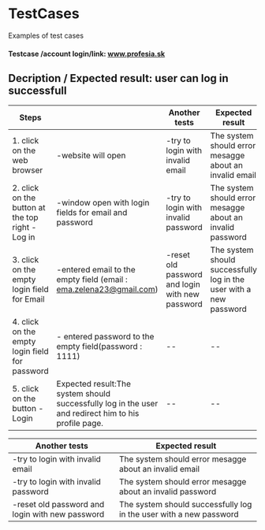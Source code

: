 # TestCases
Examples of test cases

#### Testcase /account login/link: www.profesia.sk
##  Decription / Expected result: user can log in successfull

| Steps |           | Another tests  | Expected result|
|---|---|---|---|
| 1. click on the web browser| -website will open |-try to login with invalid email|The system should error mesagge about an invalid email|
| 2. click on the button at the top right  - Log in |-window open with login fields for email and password|-try to login with invalid password |The system should error mesagge about an invalid password|
| 3. click on the  empty login field for Email| -entered email to the empty field (email : ema.zelena23@gmail.com) | -reset old password and login with new password |The system should successfully log in the user with a new password|
| 4. click on the empty login field for password| -	entered password to the empty field(password : 1111) | -- | -- |
| 5. click on the button - Login| Expected result:The system should successfully log in the user and redirect him to his profile page. | -- | -- |


|Another tests  | Expected result|
|---|---|
|-try to login with invalid email|The system should error mesagge about an invalid email|
|-try to login with invalid password |The system should error mesagge about an invalid password|
| -reset old password and login with new password |The system should successfully log in the user with a new password|
